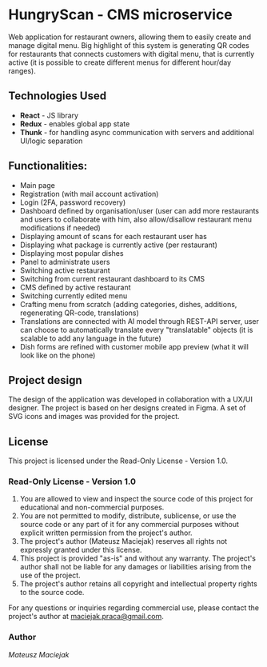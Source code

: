 # HungryScan - CMS microservice

Web application for restaurant owners, allowing them to easily create and manage digital menu. 
Big highlight of this system is generating QR codes for restaurants that connects customers with digital menu, 
that is currently active (it is possible to create different menus for different hour/day ranges).

## Technologies Used
- **React** - JS library
- **Redux** - enables global app state
- **Thunk** - for handling async communication with servers and additional UI/logic separation

## Functionalities:
- Main page
- Registration (with mail account activation)
- Login (2FA, password recovery)
- Dashboard defined by organisation/user (user can add more restaurants and users to collaborate with him, also allow/disallow restaurant menu modifications if needed)
- Displaying amount of scans for each restaurant user has
- Displaying what package is currently active (per restaurant)
- Displaying most popular dishes
- Panel to administrate users
- Switching active restaurant
- Switching from current restaurant dashboard to its CMS
- CMS defined by active restaurant
- Switching currently edited menu
- Crafting menu from scratch (adding categories, dishes, additions, regenerating QR-code, translations)
- Translations are connected with AI model through REST-API server, user can choose to automatically translate every "translatable" objects (it is scalable to add any language in the future)
- Dish forms are refined with customer mobile app preview (what it will look like on the phone)

## Project design
The design of the application was developed in collaboration with a UX/UI designer. 
The project is based on her designs created in Figma. A set of SVG icons and images was provided for the project.


## License

This project is licensed under the Read-Only License - Version 1.0.

### Read-Only License - Version 1.0

1. You are allowed to view and inspect the source code of this project for educational
   and non-commercial purposes.
2. You are not permitted to modify, distribute, sublicense, or use the source code or
   any part of it for any commercial purposes without explicit written permission from
   the project's author.
3. The project's author (Mateusz Maciejak) reserves all rights not expressly granted
   under this license.
4. This project is provided "as-is" and without any warranty. The project's author
   shall not be liable for any damages or liabilities arising from the use of the project.
5. The project's author retains all copyright and intellectual property rights to
   the source code.

For any questions or inquiries regarding commercial use, please contact the project's
author at maciejak.praca@gmail.com.

### Author

*Mateusz Maciejak*